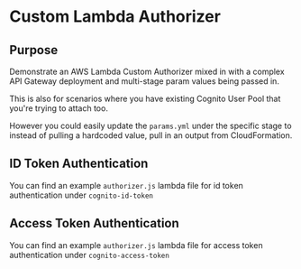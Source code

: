 # Custom Lambda Authorizer

## Purpose

Demonstrate an AWS Lambda Custom Authorizer mixed in with a complex API Gateway deployment and multi-stage param values being passed in.

This is also for scenarios where you have existing Cognito User Pool that you're trying to attach too.

However you could easily update the `params.yml` under the specific stage to instead of pulling a hardcoded value, pull in an output from CloudFormation.

## ID Token Authentication

You can find an example `authorizer.js` lambda file for id token authentication under `cognito-id-token`

## Access Token Authentication

You can find an example `authorizer.js` lambda file for access token authentication under `cognito-access-token`